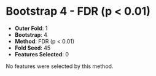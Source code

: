 # Bootstrap 4 - FDR (p < 0.01)

- **Outer Fold**: 1
- **Bootstrap**: 4
- **Method**: FDR (p < 0.01)
- **Fold Seed**: 45
- **Features Selected**: 0

No features were selected by this method.
